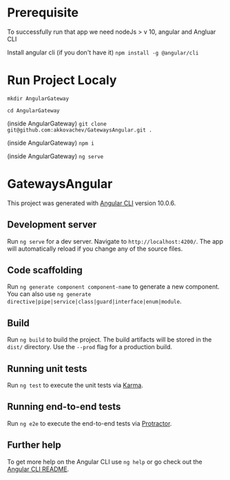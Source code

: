 # Prerequisite
  To successfully run that app we need nodeJs > v 10, angular and Angluar CLI
  
  Install angular cli (if you don't have it)
  `npm install -g @angular/cli`
  
# Run Project Localy

`mkdir AngularGateway`

`cd AngularGateway`
  
 (inside AngularGateway)
`git clone git@github.com:akkovachev/GatewaysAngular.git .`

 (inside AngularGateway)
`npm i`

 (inside AngularGateway)
`ng serve`

# GatewaysAngular

This project was generated with [Angular CLI](https://github.com/angular/angular-cli) version 10.0.6.

## Development server

Run `ng serve` for a dev server. Navigate to `http://localhost:4200/`. The app will automatically reload if you change any of the source files.

## Code scaffolding

Run `ng generate component component-name` to generate a new component. You can also use `ng generate directive|pipe|service|class|guard|interface|enum|module`.

## Build

Run `ng build` to build the project. The build artifacts will be stored in the `dist/` directory. Use the `--prod` flag for a production build.

## Running unit tests

Run `ng test` to execute the unit tests via [Karma](https://karma-runner.github.io).

## Running end-to-end tests

Run `ng e2e` to execute the end-to-end tests via [Protractor](http://www.protractortest.org/).

## Further help

To get more help on the Angular CLI use `ng help` or go check out the [Angular CLI README](https://github.com/angular/angular-cli/blob/master/README.md).

